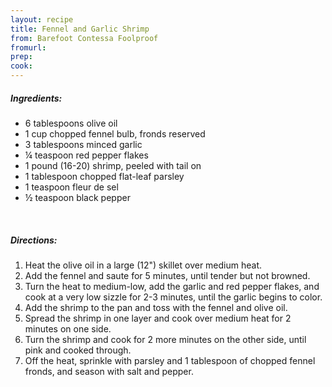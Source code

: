 ```yaml
---
layout: recipe
title: Fennel and Garlic Shrimp
from: Barefoot Contessa Foolproof
fromurl: 
prep: 
cook: 
---
```


##### Ingredients:

* 6 tablespoons olive oil
* 1 cup chopped fennel bulb, fronds reserved
* 3 tablespoons minced garlic
* ¼ teaspoon red pepper flakes
* 1 pound (16-20) shrimp, peeled with tail on
* 1 tablespoon chopped flat-leaf parsley
* 1 teaspoon fleur de sel
* ½ teaspoon black pepper

<br>

##### Directions:

1. Heat the olive oil in a large (12") skillet over medium heat.
2. Add the fennel and saute for 5 minutes, until tender but not browned.
3. Turn the heat to medium-low, add the garlic and red pepper flakes, and cook at a very low sizzle for 2-3 minutes, until the garlic begins to color.
4. Add the shrimp to the pan and toss with the fennel and olive oil.
5. Spread the shrimp in one layer and cook over medium heat for 2 minutes on one side. 
6. Turn the shrimp and cook for 2 more minutes on the other side, until pink and cooked through.
7. Off the heat, sprinkle with parsley and 1 tablespoon of chopped fennel fronds, and season with salt and pepper.
